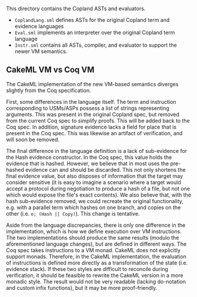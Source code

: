 This directory contains the Copland ASTs and evaluators.
 - `CoplandLang.sml` defines ASTs for the original Copland term and evidence languages
 - `Eval.sml` implements an interpreter over the original Copland term language
 - `Instr.sml` contains all ASTs, compiler, and evaluator to support the newer VM semantics.

## CakeML VM vs Coq VM
The CakeML implementation of the new VM-based semantics diverges slightly from the Coq specification.

First, some differences in the language itself. The term and instruction corresponding to USMs/ASPs possess a list of strings representing arguments. This was present in the original Copland spec, but removed from the current Coq spec to simplify proofs. This will be added back to the Coq spec. In addition, signature evidence lacks a field for place that is present in the Coq spec. This was likewise an artifact of verification, and will soon be removed.

The final difference in the language definition is a lack of sub-evidence for the Hash evidence constructor. In the Coq spec, this value holds the evidence that is hashed. However, we believe that in most uses the pre-hashed evidence can and should be discarded. This not only shortens the final evidence value, but also disposes of information that the target may consider sensitive (it is easy to imagine a scenario where a target would accept a protocol during negotiation to produce a hash of a file, but not one which would expose the file's exact contents). We also believe that, with the hash sub-evidence removed, we could recreate the original functionality, e.g. with a parallel term which hashes on one branch, and copies on the other (i.e. `e; (Hash || Copy)`). This change is tentative.

Aside from the language discrepancies, there is only one difference in the implementation, which is how we define execution over VM instructions. The two implementations should produce the same results (modulo the aforementioned language changes), but are defined in different ways. The Coq spec takes instructions to a VM monad. CakeML does not explicitly support monads. Therefore, in the CakeML implementation, the evaluation of instructions is defined more directly as a transformation of the state (i.e. evidence stack). If these two styles are difficult to reconcile during verification, it should be feasible to rewrite the CakeML version in a more monadic style. The result would not be very readable (lacking do-notation and custom infix functions), but it may be more proof-friendly.
